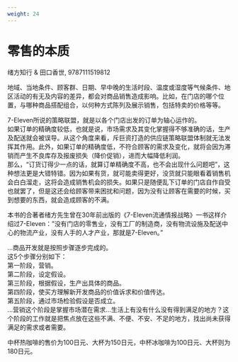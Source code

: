 ```yaml
---
weight: 24
---
```

# 零售的本质

绪方知行 & 田口香世, 9787111519812

地域、当地条件、顾客群、日期、早中晚的生活时段、温度或湿度等气候条件、地区活动的有无及内容的差异，都会对商品销售造成影响。比如，在门店的哪个位置，与哪种商品搭配组合，以何种方式陈列及展示销售，包括特卖的价格等等。

7-Eleven所说的策略联盟，就是以各个门店出发的订单为轴心运作的。  
如果订单的精确度较低，也就是说，市场需求及其变化掌握得不够准确的话，生产及配送就会被误导。从这个角度来看，斥巨资打造的供应链策略联盟体制就无法发挥其作用。此外，如果订单的精确度低，不符合顾客的需求及变化，就将会因为滞销而产生不良库存及报废损失（降价促销），进而大幅降低利润。  
那么，“订货订得少一点的话，就算订单精确度不高，也不会出现什么问题吧”，这种想法更是大错特错。因为如果有货，就可能卖得更好，没货就只能眼看着销售机会白白溜走，这将会造成销售机会的损失。如果只是随便乱下订单的门店自作自受也就罢了，但是这还会给顾客带来困扰和问题，因为没有让顾客在需要的时候，买到想要的东西，就会造成顾客的不满。

本书的合著者绪方先生曾在30年前出版的《7-Eleven流通情报战略》一书这样介绍过7-Eleven：”没有门店的零售业，没有工厂的制造商，没有物流设施及配送中心的物流产业，没有人手的人才产业，那就是7-Eleven。”

…商品开发就是按照步骤逐步完成的。  
这5个步骤分别如下：  
第一阶段，营销。  
第二阶段，设定假设。  
第三阶段，根据假设，生产出具体的商品。  
第四阶段，使买方理解新开发商品的价值诉求和价值传达。  
第五阶段，通过市场检验假设是否成立。  
…营销这个阶段是掌握市场潜在需求…生活上有没有什么没有得到满足的地方？这个阶段的工作就是把焦点放在这些不满、不便、不安、不足的地方，找出尚未获得满足的需求或者需要。

中杯热咖啡的售价为100日元、大杯为150日元，中杯冰咖啡为100日元、大杯则为180日元。